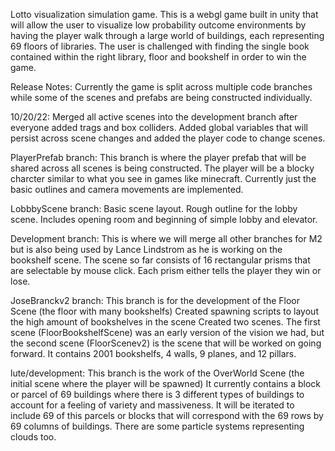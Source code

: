 Lotto visualization simulation game.  This is a webgl game built in unity that will allow the user to visualize low probability outcome environments by having the player walk through a large world of buildings, each representing 69 floors of libraries.  The user is challenged with finding the single book contained within the right library, floor and bookshelf in order to win the game. 

Release Notes:
Currently the game is split across multiple code branches while some of the scenes and prefabs are being constructed individually. 

10/20/22:
Merged all active scenes into the development branch after everyone added trags and box colliders.  Added global variables that will persist across scene changes and added the player code to change scenes. 

PlayerPrefab branch: 
This branch is where the player prefab that will be shared across all scenes is being constructed.  The player will be a blocky charcter similar to what you see in games like minecraft.  Currently just the basic outlines and camera movements are implemented. 

LobbbyScene branch:
Basic scene layout. Rough outline for the lobby scene. Includes opening room and beginning of simple lobby and elevator.

Development branch:
This is where we will merge all other branches for M2 but is also being used by Lance Lindstrom as he is working on the bookshelf scene. The scene so far consists of 16 rectangular prisms that are selectable by mouse click. Each prism either tells the player they win or lose.

JoseBranckv2 branch:
This branch is for the development of the Floor Scene (the floor with many bookshelfs)
Created spawning scripts to layout the high amount of bookshelves in the scene
Created two scenes. The first scene (FloorBookshelfScene) was an early version of the vision we had, but the second scene (FloorScenev2) is the scene that will be worked on going forward. It contains 2001 bookshelfs, 4 walls, 9 planes, and 12 pillars.

lute/development:
This branch is the work of the OverWorld Scene (the initial scene where the player will be spawned)
It currently contains a block or parcel of 69 buildings where there is 3 different types of buildings to account for a feeling of variety and massiveness.
It will be iterated to include 69 of this parcels or blocks that will correspond with the 69 rows by 69 columns of buildings.
There are some particle systems representing clouds too.
